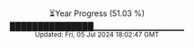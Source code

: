 <p align="center">
⏳Year Progress (51.03 %)<br>
███████████████▁▁▁▁▁▁▁▁▁▁▁▁▁▁▁ <br>
<sub>Updated: Fri, 05 Jul 2024 18:02:47 GMT</sub>
</p>

